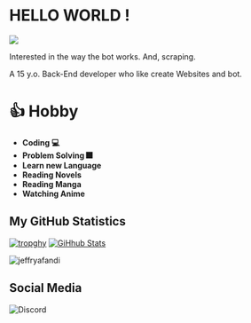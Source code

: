 # HELLO WORLD !
![](https://komarev.com/ghpvc/?username=jeffryafandi&color=blue)

Interested in the way the bot works. And, scraping.

A 15 y.o. Back-End developer who like create Websites and bot.

# 👍 Hobby

- **Coding 💻**
- **Problem Solving 🎆**
- **Learn new Language**
- **Reading Novels**
- **Reading Manga**
- **Watching Anime**







## My GitHub Statistics

[![tropghy](https://github-profile-trophy.vercel.app/?username=jeffryafandi&theme=dracula)](https://github.com/jeffryafandi)
[![GiHhub Stats](https://github-readme-stats.vercel.app/api?username=jeffryafandi&show_icons=true&theme=dark&count_private=true)](https://github.com/jeffryafandi)
<p><img src="https://github-readme-stats.vercel.app/api/top-langs?username=jeffryafandi&show_icons=true&locale=en&layout=compact&theme=dark&count_private=true" alt="jeffryafandi" /></p>



## Social Media

![Discord](https://discord.c99.nl/widget/theme-3/824772882453364806.png)

